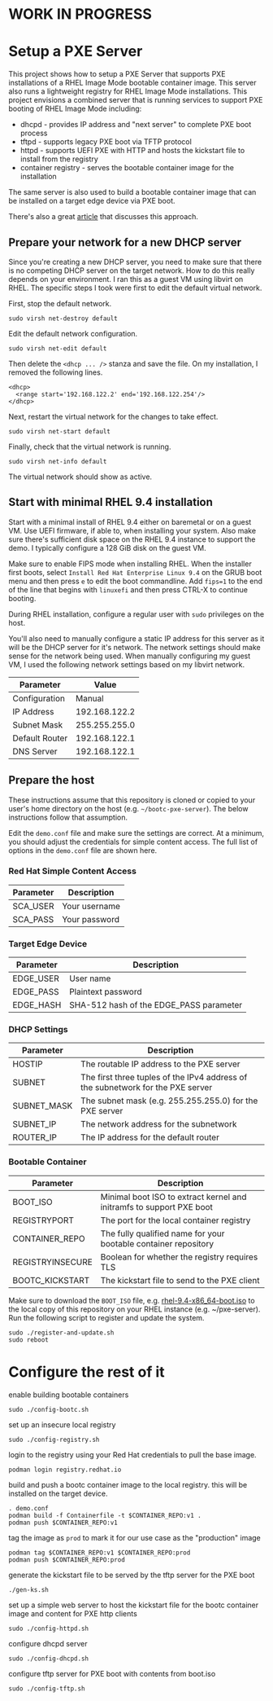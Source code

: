 # WORK IN PROGRESS
# Setup a PXE Server
This project shows how to setup a PXE Server that supports PXE
installations of a RHEL Image Mode bootable container image. This server
also runs a lightweight registry for RHEL Image Mode installations. This
project envisions a combined server that is running services to support
PXE booting of RHEL Image Mode including:

* dhcpd - provides IP address and "next server" to complete PXE boot process
* tftpd - supports legacy PXE boot via TFTP protocol
* httpd - supports UEFI PXE with HTTP and hosts the kickstart file to install from the registry
* container registry - serves the bootable container image for the installation

The same server is also used to build a bootable container image that
can be installed on a target edge device via PXE boot.

There's also a great [article](https://developers.redhat.com/articles/2024/08/20/bare-metal-deployments-image-mode-rhel) that discusses this approach.

## Prepare your network for a new DHCP server
Since you're creating a new DHCP server, you need to make sure that there
is no competing DHCP server on the target network. How to do this really
depends on your environment. I ran this as a guest VM using libvirt on
RHEL. The specific steps I took were first to edit the default virtual
network.

First, stop the default network.

    sudo virsh net-destroy default

Edit the default network configuration.

    sudo virsh net-edit default

Then delete the `<dhcp ... />` stanza and save the file. On my
installation, I removed the following lines.

    <dhcp>
      <range start='192.168.122.2' end='192.168.122.254'/>
    </dhcp>

Next, restart the virtual network for the changes to take effect.

    sudo virsh net-start default

Finally, check that the virtual network is running.

    sudo virsh net-info default

The virtual network should show as active.

## Start with minimal RHEL 9.4 installation
Start with a minimal install of RHEL 9.4 either on baremetal or on a guest
VM. Use UEFI firmware, if able to, when installing your system. Also
make sure there's sufficient disk space on the RHEL 9.4 instance to
support the demo. I typically configure a 128 GiB disk on the guest VM.

Make sure to enable FIPS mode when installing RHEL. When the installer
first boots, select `Install Red Hat Enterprise Linux 9.4` on the GRUB
boot menu and then press `e` to edit the boot commandline. Add `fips=1`
to the end of the line that begins with `linuxefi` and then press CTRL-X
to continue booting.

During RHEL installation, configure a regular user with `sudo` privileges
on the host.

You'll also need to manually configure a static IP address for this server
as it will be the DHCP server for it's network. The network settings
should make sense for the network being used. When manually configuring
my guest VM, I used the following network settings based on my libvirt
network.

| Parameter | Value |
| --------- | ----- |
| Configuration | Manual |
| IP Address | 192.168.122.2 |
| Subnet Mask | 255.255.255.0 |
| Default Router | 192.168.122.1 |
| DNS Server | 192.168.122.1 |

## Prepare the host
These instructions assume that this repository is cloned or copied to
your user's home directory on the host (e.g. `~/bootc-pxe-server`). The
below instructions follow that assumption.

Edit the `demo.conf` file and make sure the settings are correct. At a
minimum, you should adjust the credentials for simple content access.
The full list of options in the `demo.conf` file are shown here.

### Red Hat Simple Content Access
| Parameter | Description |
| --------- | ----------- |
| SCA_USER | Your username |
| SCA_PASS | Your password |

### Target Edge Device
| Parameter | Description |
| --------- | ----------- |
| EDGE_USER | User name |
| EDGE_PASS | Plaintext password |
| EDGE_HASH | SHA-512 hash of the EDGE_PASS parameter |

### DHCP Settings
| Parameter | Description |
| --------- | ----------- |
| HOSTIP      | The routable IP address to the PXE server |
| SUBNET      | The first three tuples of the IPv4 address of the subnetwork for the PXE server |
| SUBNET_MASK | The subnet mask (e.g. 255.255.255.0) for the PXE server |
| SUBNET_IP   | The network address for the subnetwork |
| ROUTER_IP   | The IP address for the default router |

### Bootable Container
| Parameter | Description |
| --------- | ----------- |
| BOOT_ISO         | Minimal boot ISO to extract kernel and initramfs to support PXE boot |
| REGISTRYPORT     | The port for the local container registry |
| CONTAINER_REPO   | The fully qualified name for your bootable container repository |
| REGISTRYINSECURE | Boolean for whether the registry requires TLS |
| BOOTC_KICKSTART  | The kickstart file to send to the PXE client |

Make sure to download the `BOOT_ISO` file, e.g.
[rhel-9.4-x86_64-boot.iso](https://access.redhat.com/downloads/content/rhel)
to the local copy of this repository on your RHEL instance
(e.g. ~/pxe-server). Run the following script to register and update
the system.

    sudo ./register-and-update.sh
    sudo reboot

# Configure the rest of it
enable building bootable containers

    sudo ./config-bootc.sh

set up an insecure local registry

    sudo ./config-registry.sh

login to the registry using your Red Hat credentials to pull the base
image.

    podman login registry.redhat.io

build and push a bootc container image to the local registry. this will
be installed on the target device.

    . demo.conf
    podman build -f Containerfile -t $CONTAINER_REPO:v1 .
    podman push $CONTAINER_REPO:v1

tag the image as `prod` to mark it for our use case as the "production" image

    podman tag $CONTAINER_REPO:v1 $CONTAINER_REPO:prod
    podman push $CONTAINER_REPO:prod

generate the kickstart file to be served by the tftp server for the PXE boot

    ./gen-ks.sh

set up a simple web server to host the kickstart file for the bootc container image and content for PXE http clients

    sudo ./config-httpd.sh

configure dhcpd server

    sudo ./config-dhcpd.sh

configure tftp server for PXE boot with contents from boot.iso

    sudo ./config-tftp.sh

